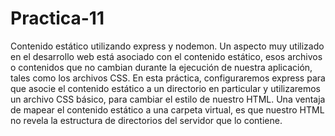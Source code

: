 # Practica-11
Contenido estático utilizando express y nodemon.
Un aspecto muy utilizado en el desarrollo web está asociado con el contenido estático, 
esos archivos o contenidos que no cambian durante la ejecución de nuestra aplicación, 
tales como los archivos CSS. En esta práctica, configuraremos express para que asocie el contenido 
estático a un directorio en particular y utilizaremos un archivo CSS básico, para cambiar el estilo 
de nuestro HTML. Una ventaja de mapear el contenido estático a una carpeta virtual, es que 
nuestro HTML no revela la estructura de directorios del servidor que lo contiene.
